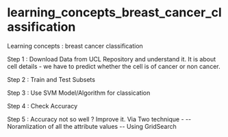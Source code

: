 # learning_concepts_breast_cancer_classification
Learning concepts : breast cancer classification

Step 1 :
Download Data from UCL Repository and understand it.
It is about cell details - we have to predict whether the cell is of cancer or non cancer.

Step 2 :
Train and Test Subsets

Step 3 :
Use SVM Model/Algorithm for classication

Step 4 :
Check Accuracy

Step 5 :
Accuracy not so well ? Improve it. 
Via Two technique - 
  -- Noramlization of all the attribute values
  -- Using GridSearch
